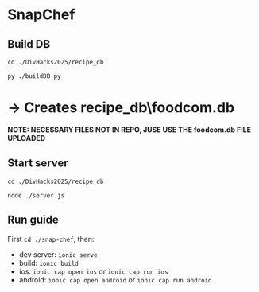 # SnapChef

## Build DB
`cd ./DivHacks2025/recipe_db`

`py ./buildDB.py`
# → Creates recipe_db\foodcom.db
**NOTE: NECESSARY FILES NOT IN REPO, JUSE USE THE foodcom.db FILE UPLOADED**

## Start server
`cd ./DivHacks2025/recipe_db`

`node ./server.js`


## Run guide
First `cd ./snap-chef`, then: 
- dev server: `ionic serve`
- build: `ionic build`
- ios: `ionic cap open ios` or `ionic cap run ios`
- android: `ionic cap open android` or `ionic cap run android`
